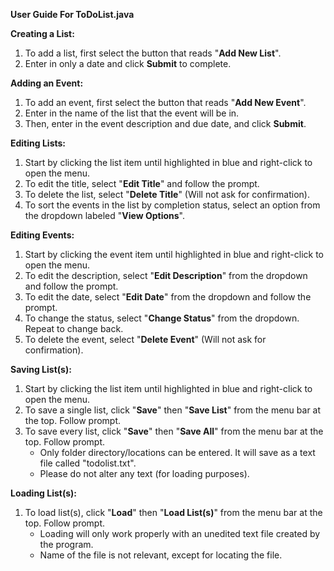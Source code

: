 **User Guide For ToDoList.java**

**Creating a List:**
1. To add a list, first select the button that reads "**Add New List**".
2. Enter in only a date and click **Submit** to complete.

**Adding an Event:**
1. To add an event, first select the button that reads "**Add New Event**".
2. Enter in the name of the list that the event will be in.
3. Then, enter in the event description and due date, and click **Submit**.

**Editing Lists:**
1. Start by clicking the list item until highlighted in blue and right-click to open the menu.
2. To edit the title, select "**Edit Title**" and follow the prompt.
3. To delete the list, select "**Delete Title**" (Will not ask for confirmation).
4. To sort the events in the list by completion status, select an option from the dropdown labeled "**View Options**".

**Editing Events:**
1. Start by clicking the event item until highlighted in blue and right-click to open the menu.
2. To edit the description, select "**Edit Description**" from the dropdown and follow the prompt.
3. To edit the date, select "**Edit Date**" from the dropdown and follow the prompt.
4. To change the status, select "**Change Status**" from the dropdown. Repeat to change back.
5. To delete the event, select "**Delete Event**" (Will not ask for confirmation).

**Saving List(s):**
1. Start by clicking the list item until highlighted in blue and right-click to open the menu.
2. To save a single list, click "**Save**" then "**Save List**" from the menu bar at the top. Follow prompt.
3. To save every list, click "**Save**" then "**Save All**" from the menu bar at the top. Follow prompt.
   - Only folder directory/locations can be entered. It will save as a text file called "todolist.txt".
   - Please do not alter any text (for loading purposes).

**Loading List(s):**
1. To load list(s), click "**Load**" then "**Load List(s)**" from the menu bar at the top. Follow prompt.
    - Loading will only work properly with an unedited text file created by the program. 
    - Name of the file is not relevant, except for locating the file.